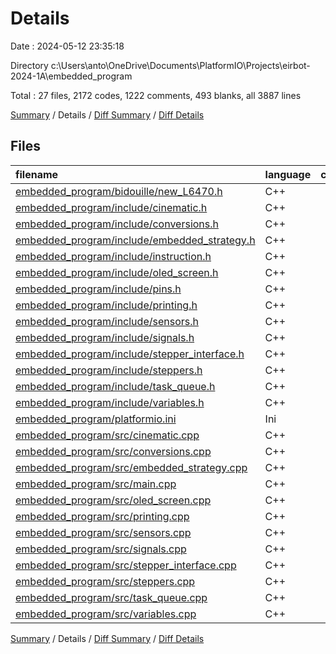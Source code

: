 # Details

Date : 2024-05-12 23:35:18

Directory c:\\Users\\anto\\OneDrive\\Documents\\PlatformIO\\Projects\\eirbot-2024-1A\\embedded_program

Total : 27 files,  2172 codes, 1222 comments, 493 blanks, all 3887 lines

[Summary](results.md) / Details / [Diff Summary](diff.md) / [Diff Details](diff-details.md)

## Files
| filename | language | code | comment | blank | total |
| :--- | :--- | ---: | ---: | ---: | ---: |
| [embedded_program/bidouille/new_L6470.h](/embedded_program/bidouille/new_L6470.h) | C++ | 558 | 840 | 135 | 1,533 |
| [embedded_program/include/cinematic.h](/embedded_program/include/cinematic.h) | C++ | 4 | 17 | 1 | 22 |
| [embedded_program/include/conversions.h](/embedded_program/include/conversions.h) | C++ | 9 | 14 | 4 | 27 |
| [embedded_program/include/embedded_strategy.h](/embedded_program/include/embedded_strategy.h) | C++ | 5 | 5 | 3 | 13 |
| [embedded_program/include/instruction.h](/embedded_program/include/instruction.h) | C++ | 18 | 18 | 4 | 40 |
| [embedded_program/include/oled_screen.h](/embedded_program/include/oled_screen.h) | C++ | 14 | 0 | 2 | 16 |
| [embedded_program/include/pins.h](/embedded_program/include/pins.h) | C++ | 19 | 1 | 7 | 27 |
| [embedded_program/include/printing.h](/embedded_program/include/printing.h) | C++ | 6 | 0 | 2 | 8 |
| [embedded_program/include/sensors.h](/embedded_program/include/sensors.h) | C++ | 4 | 0 | 2 | 6 |
| [embedded_program/include/signals.h](/embedded_program/include/signals.h) | C++ | 7 | 12 | 5 | 24 |
| [embedded_program/include/stepper_interface.h](/embedded_program/include/stepper_interface.h) | C++ | 12 | 0 | 7 | 19 |
| [embedded_program/include/steppers.h](/embedded_program/include/steppers.h) | C++ | 24 | 2 | 3 | 29 |
| [embedded_program/include/task_queue.h](/embedded_program/include/task_queue.h) | C++ | 10 | 19 | 10 | 39 |
| [embedded_program/include/variables.h](/embedded_program/include/variables.h) | C++ | 21 | 0 | 6 | 27 |
| [embedded_program/platformio.ini](/embedded_program/platformio.ini) | Ini | 8 | 15 | 6 | 29 |
| [embedded_program/src/cinematic.cpp](/embedded_program/src/cinematic.cpp) | C++ | 81 | 25 | 13 | 119 |
| [embedded_program/src/conversions.cpp](/embedded_program/src/conversions.cpp) | C++ | 54 | 0 | 6 | 60 |
| [embedded_program/src/embedded_strategy.cpp](/embedded_program/src/embedded_strategy.cpp) | C++ | 249 | 59 | 51 | 359 |
| [embedded_program/src/main.cpp](/embedded_program/src/main.cpp) | C++ | 51 | 18 | 11 | 80 |
| [embedded_program/src/oled_screen.cpp](/embedded_program/src/oled_screen.cpp) | C++ | 73 | 70 | 41 | 184 |
| [embedded_program/src/printing.cpp](/embedded_program/src/printing.cpp) | C++ | 13 | 0 | 3 | 16 |
| [embedded_program/src/sensors.cpp](/embedded_program/src/sensors.cpp) | C++ | 39 | 5 | 5 | 49 |
| [embedded_program/src/signals.cpp](/embedded_program/src/signals.cpp) | C++ | 75 | 25 | 13 | 113 |
| [embedded_program/src/stepper_interface.cpp](/embedded_program/src/stepper_interface.cpp) | C++ | 522 | 59 | 78 | 659 |
| [embedded_program/src/steppers.cpp](/embedded_program/src/steppers.cpp) | C++ | 159 | 16 | 51 | 226 |
| [embedded_program/src/task_queue.cpp](/embedded_program/src/task_queue.cpp) | C++ | 56 | 2 | 9 | 67 |
| [embedded_program/src/variables.cpp](/embedded_program/src/variables.cpp) | C++ | 81 | 0 | 15 | 96 |

[Summary](results.md) / Details / [Diff Summary](diff.md) / [Diff Details](diff-details.md)